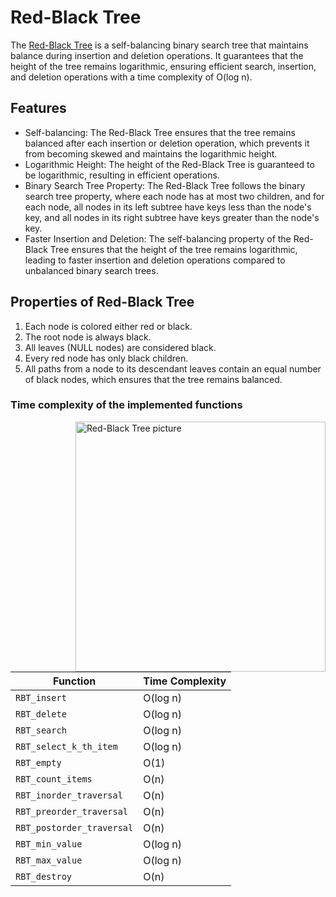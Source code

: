 # Red-Black Tree

The [Red-Black Tree](https://en.wikipedia.org/wiki/Red%E2%80%93black_tree) is a self-balancing binary search tree that maintains balance during insertion and deletion operations. It guarantees that the height of the tree remains logarithmic, ensuring efficient search, insertion, and deletion operations with a time complexity of O(log n).


## Features

- Self-balancing: The Red-Black Tree ensures that the tree remains balanced after each insertion or deletion operation, which prevents it from becoming skewed and maintains the logarithmic height.
- Logarithmic Height: The height of the Red-Black Tree is guaranteed to be logarithmic, resulting in efficient operations.
- Binary Search Tree Property: The Red-Black Tree follows the binary search tree property, where each node has at most two children, and for each node, all nodes in its left subtree have keys less than the node's key, and all nodes in its right subtree have keys greater than the node's key.
- Faster Insertion and Deletion: The self-balancing property of the Red-Black Tree ensures that the height of the tree remains logarithmic, leading to faster insertion and deletion operations compared to unbalanced binary search trees.


## Properties of Red-Black Tree

1. Each node is colored either red or black.
2. The root node is always black.
3. All leaves (NULL nodes) are considered black.
4. Every red node has only black children.
5. All paths from a node to its descendant leaves contain an equal number of black nodes, which ensures that the tree remains balanced.

### Time complexity of the implemented functions

<img align="right" width=400 alt="Red-Black Tree picture" src="https://upload.wikimedia.org/wikipedia/commons/thumb/4/41/Red-black_tree_example_with_NIL.svg/316px-Red-black_tree_example_with_NIL.svg.png">

| Function                     | Time Complexity   |
|------------------------------|-------------------|
| `RBT_insert`                 | O(log n)          |
| `RBT_delete`                 | O(log n)          |
| `RBT_search`                 | O(log n)          |
| `RBT_select_k_th_item`       | O(log n)          |
| `RBT_empty`                  | O(1)              |
| `RBT_count_items`            | O(n)              |
| `RBT_inorder_traversal`      | O(n)              |
| `RBT_preorder_traversal`     | O(n)              |
| `RBT_postorder_traversal`    | O(n)              |
| `RBT_min_value`              | O(log n)          |
| `RBT_max_value`              | O(log n)          |
| `RBT_destroy`                | O(n)              |
